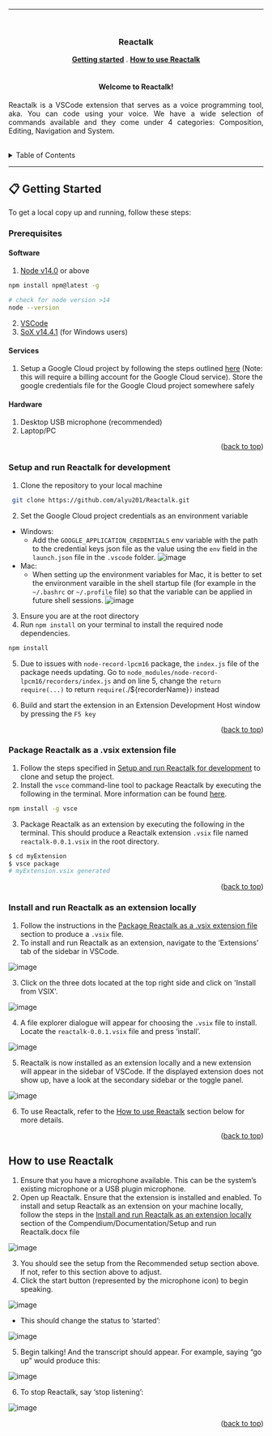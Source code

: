 <!-- Improved compatibility of back to top link: See: https://github.com/othneildrew/Best-README-Template/pull/73 -->

<a name="readme-top"></a>

<!--
*** Thanks for checking out the Best-README-Template. If you have a suggestion
*** that would make this better, please fork the repo and create a pull request
*** or simply open an issue with the tag "enhancement".
*** Don't forget to give the project a star!
*** Thanks again! Now go create something AMAZING! :D
-->

<hr />
<!-- PROJECT LOGO -->
<br />
<div align="center">
  <h3 align="center" >Reactalk</h3>
  <a href="#-getting-started"><strong>Getting started</strong></a>
  .
  <a href="#how-to-use-reactalk"><strong>How to use Reactalk</strong></a>
  <br /><br />

  <h4>Welcome to Reactalk!</h4>

  <p align="justify">
    Reactalk is a VSCode extension that serves as a voice programming tool, aka. You can code using your voice. 
    We have a wide selection of commands available and they come under 4 categories: 
Composition, Editing, Navigation and System.
  </p>
</div>

<br />

<!-- TABLE OF CONTENTS -->
<details>
  <summary>Table of Contents</summary>
  <ol>
    <li>
      <a href="#-getting-started">Getting Started</a>
      <ul>
        <li>
          <a href="#prerequisites">Prerequisites</a>
          <ul>
            <li><a href="#software">Software</a></li>
            <li><a href="#services">Services</a></li>
            <li><a href="#hardware">Hardware</a></li>
          </ul>
        </li>
        <li><a href="#setup-and-run-reactalk-for-development">Setup and run Reactalk for development</a></li>
        <li><a href="#package-reactalk-as-a-vsix-extension-file">Package Reactalk as a .vsix extension file</a></li>
        <li><a href="#install-and-run-reactalk-as-an-extension-locally">Install and run Reactalk as an extension locally</a></li>
      </ul>
    </li>
    <li><a href="#how-to-use-reactalk">How to use Reactalk</a></li>
  </ol>
</details>
<hr />

<!-- GETTING STARTED -->

## 📋 Getting Started

To get a local copy up and running, follow these steps:

### Prerequisites

#### Software
1. [Node v14.0](https://nodejs.org/en/) or above
```sh
npm install npm@latest -g

# check for node version >14
node --version
```
2. [VSCode](https://code.visualstudio.com/)
3. [SoX v14.4.1](https://www.npmjs.com/package/sox) (for Windows users)

#### Services
1. Setup a Google Cloud project by following the steps outlined [here](https://cloud.google.com/speech-to-text/docs/before-you-begin) (Note: this will require a billing account for the Google Cloud service). Store the google credentials file for the Google Cloud project somewhere safely

#### Hardware
1. Desktop USB microphone (recommended)
2. Laptop/PC

<p align="right">(<a href="#readme-top">back to top</a>)</p>


### Setup and run Reactalk for development

1. Clone the repository to your local machine

```sh
 git clone https://github.com/alyu201/Reactalk.git
```
2. Set the Google Cloud project credentials as an environment variable
  - Windows:
    - Add the `GOOGLE_APPLICATION_CREDENTIALS` env variable with the path to the credential keys json file as the value using the `env` field in the `launch.json` file in the `.vscode` folder.
    ![image](https://user-images.githubusercontent.com/68038316/196586241-30f4c775-594c-4a34-9101-6cc586e3675f.png)
  - Mac:
    - When setting up the environment variables for Mac, it is better to set the environment varaible in the shell startup file (for example in the `~/.bashrc` or `~/.profile` file) so that the variable can be applied in future shell sessions.
    ![image](https://user-images.githubusercontent.com/68038316/196586410-17bd49b6-97ce-4858-a462-267bb18bcfd9.png)
3. Ensure you are at the root directory
4. Run `npm install` on your terminal to install the required node dependencies.
```sh
npm install
```
5. Due to issues with `node-record-lpcm16` package, the `index.js` file of the package needs updating. Go to `node_modules/node-record-lpcm16/recorders/index.js` and on line 5, change the `return require(...)` to return `require(`./${recorderName}`)` instead

6. Build and start the extension in an Extension Development Host window by pressing the `F5 key`

<p align="right">(<a href="#readme-top">back to top</a>)</p>


### Package Reactalk as a .vsix extension file
1.	Follow the steps specified in [Setup and run Reactalk for development](#setup-and-run-reactalk-for-development) to clone and setup the project.
2.	Install the `vsce` command-line tool to package Reactalk by executing the following in the terminal. More information can be found [here](https://code.visualstudio.com/api/working-with-extensions/publishing-extension).
```sh
npm install -g vsce
```
3. Package Reactalk as an extension by executing the following in the terminal. This should produce a Reactalk extension `.vsix` file named `reactalk-0.0.1.vsix` in the root directory.
```sh
$ cd myExtension
$ vsce package
# myExtension.vsix generated
```
<p align="right">(<a href="#readme-top">back to top</a>)</p>


### Install and run Reactalk as an extension locally
1.	Follow the instructions in the [Package Reactalk as a .vsix extension file](#package-reactalk-as-a-vsix-extension-file) section to produce a `.vsix` file.
2.	To install and run Reactalk as an extension, navigate to the ‘Extensions’ tab of the sidebar in VSCode.

  ![image](https://user-images.githubusercontent.com/68038316/196588503-b14b9cde-17a3-4a46-bd4c-3147afd69c45.png)
  
3.	Click on the three dots located at the top right side and click on 'Install from VSIX'.

  ![image](https://user-images.githubusercontent.com/68038316/196588538-88cefc92-e947-476e-893b-987d0b5a8666.png)
  
4.	A file explorer dialogue will appear for choosing the `.vsix` file to install. Locate the `reactalk-0.0.1.vsix` file and press ‘install’.

  ![image](https://user-images.githubusercontent.com/68038316/196588633-4a53eb65-a00f-4809-9d88-cf7c9aa7e653.png)
  
5.	Reactalk is now installed as an extension locally and a new extension will appear in the sidebar of VSCode. If the displayed extension does not show up, have a look at the secondary sidebar or the toggle panel.
 
  ![image](https://user-images.githubusercontent.com/68038316/196588780-c5cd2ae5-008f-4429-996d-90d1051bd0d7.png)
  
6. To use Reactalk, refer to the [How to use Reactalk](#how-to-use-reactalk) section below for more details. 


<p align="right">(<a href="#readme-top">back to top</a>)</p>


<!-- HOW TO USE REACTALK -->

## How to use Reactalk
1.	Ensure that you have a microphone available. This can be the system’s existing microphone or a USB plugin microphone.
2.	Open up Reactalk. Ensure that the extension is installed and enabled. To install and setup Reactalk as an extension on your machine locally, follow the steps in the [Install and run Reactalk as an extension locally](#install-and-run-reactalk-as-an-extension-locally) section of the Compendium/Documentation/Setup and run Reactalk.docx file

![image](https://user-images.githubusercontent.com/68038316/196589888-e3bef8dd-18c8-4b14-8f00-e0d7b4d27ba4.png)

3.	You should see the setup from the Recommended setup section above. If not, refer to this section above to adjust.
4.	Click the start button (represented by the microphone icon) to begin speaking.

  ![image](https://user-images.githubusercontent.com/68038316/196589905-7db32e8c-9dc9-4452-bd93-d3d64be7f7ba.png)

  - This should change the status to ‘started’:
  
  ![image](https://user-images.githubusercontent.com/68038316/196589934-7876528b-f8df-46e6-bf42-6a0e68f07533.png)

5.	Begin talking! And the transcript should appear. For example, saying “go up” would produce this:
  
  ![image](https://user-images.githubusercontent.com/68038316/196589950-e302367c-be40-4e8c-bc04-a4ff68e1031b.png)

6.	To stop Reactalk, say ‘stop listening’:
  
  ![image](https://user-images.githubusercontent.com/68038316/196589969-e50b38c7-a474-4d66-b17d-1e6a3f5532c9.png)




<p align="right">(<a href="#readme-top">back to top</a>)</p>
